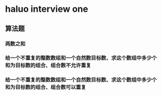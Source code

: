 # haluo interview one


## 算法题


### 两数之和


### 给一个不重复的整数数组和一个自然数目标数、求这个数组中多少个和为目标数的组合、组合数不允许重复


### 给一个不重复的整数数组和一个自然数目标数、求这个数组中多少个和为目标数的组合、组合数可以重复



